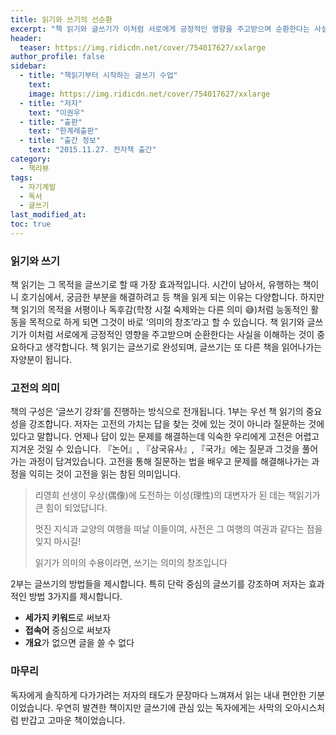 ```yaml
---
title: 읽기와 쓰기의 선순환
excerpt: "책 읽기와 글쓰기가 이처럼 서로에게 긍정적인 영향을 주고받으며 순환한다는 사실을 이해하는 것이 중요하다고 생각합니다. 책 읽기는 글쓰기로 완성되며, 글쓰기는 또 다른 책을 읽어나가는 자양분이 됩니다."
header:
  teaser: https://img.ridicdn.net/cover/754017627/xxlarge
author_profile: false
sidebar:
  - title: "책읽기부터 시작하는 글쓰기 수업"
    text:
    image: https://img.ridicdn.net/cover/754017627/xxlarge
  - title: "저자"
    text: "이권우"
  - title: "출판"
    text: "한계레출판"
  - title: "출간 정보"
    text: "2015.11.27. 전자책 출간"
category:
  - 책리뷰
tags:
  - 자기계발
  - 독서
  - 글쓰기
last_modified_at:
toc: true
---
```


### 읽기와 쓰기

책 읽기는 그 목적을 글쓰기로 할 때 가장 효과적입니다. 시간이 남아서, 유행하는 책이니 호기심에서, 궁금한 부분을 해결하려고 등 책을 읽게 되는 이유는 다양합니다. 하지만 책 읽기의 목적을 서평이나 독후감(학창 시절 숙제와는 다른 의미 😅)처럼 능동적인 활동을 목적으로 하게 되면 그것이 바로 ‘의미의 창조’라고 할 수 있습니다. 책 읽기와 글쓰기가 이처럼 서로에게 긍정적인 영향을 주고받으며 순환한다는 사실을 이해하는 것이 중요하다고 생각합니다. 책 읽기는 글쓰기로 완성되며, 글쓰기는 또 다른 책을 읽어나가는 자양분이 됩니다. 

### 고전의 의미

책의 구성은 ‘글쓰기 강좌’를 진행하는 방식으로 전개됩니다. 1부는 우선 책 읽기의 중요성을 강조합니다. 저자는 고전의 가치는 답을 찾는 것에 있는 것이 아니라 질문하는 것에 있다고 말합니다. 언제나 답이 있는 문제를 해결하는데 익숙한 우리에게 고전은 어렵고 지겨운 것일 수 있습니다. 『논어』, 『삼국유사』, 『국가』에는 질문과 그것을 풀어가는 과정이 담겨있습니다. 고전을 통해 질문하는 법을 배우고 문제를 해결해나가는 과정을 익히는 것이 고전을 읽는 참된 의미입니다. 

> 리영희 선생이 우상(偶像)에 도전하는 이성(理性)의 대변자가 된 데는 책읽기가 큰 힘이 되었답니다.
>
> 멋진 지식과 교양의 여행을 떠날 이들이여, 사전은 그 여행의 여권과 같다는 점을 잊지 마시길!
>
> 읽기가 의미의 수용이라면, 쓰기는 의미의 창조입니다

2부는 글쓰기의 방법들을 제시합니다. 특히 단락 중심의 글쓰기를 강조하며 저자는 효과적인 방법 3가지를 제시합니다. 

- **세가지 키워드**로 써보자
- **접속어** 중심으로 써보자
- **개요**가 없으면 글을 쓸 수 없다

### 마무리

독자에게 솔직하게 다가가려는 저자의 태도가 문장마다 느껴져서 읽는 내내 편안한 기분이었습니다. 우연히 발견한 책이지만 글쓰기에 관심 있는 독자에게는 사막의 오아시스처럼 반갑고 고마운 책이었습니다. 